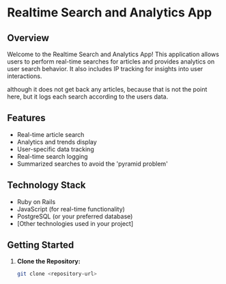 # Realtime Search and Analytics App

## Overview

Welcome to the Realtime Search and Analytics App! This application allows users to perform real-time searches for articles and provides analytics on user search behavior. It also includes IP tracking for insights into user interactions.

although it does not get back any articles, because that is not the point here, but it logs each search according to the users data.

## Features

- Real-time article search
- Analytics and trends display
- User-specific data tracking
- Real-time search logging
- Summarized searches to avoid the 'pyramid problem'

## Technology Stack

- Ruby on Rails
- JavaScript (for real-time functionality)
- PostgreSQL (or your preferred database)
- [Other technologies used in your project]

## Getting Started

1. **Clone the Repository:**
   ```bash
   git clone <repository-url>
